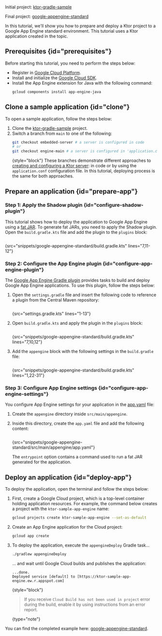 [//]: # (title: Google App Engine)

<microformat>
<p>
<control>Initial project</control>: <a href="https://github.com/ktorio/ktor-gradle-sample/">ktor-gradle-sample</a>
</p>
<p>
<control>Final project</control>: <a href="https://github.com/ktorio/ktor-documentation/tree/main/codeSnippets/snippets/google-appengine-standard">google-appengine-standard</a>
</p>
</microformat>

In this tutorial, we'll show you how to prepare and deploy a Ktor project to a Google App Engine standard environment. This tutorial uses a Ktor application created in the [](Gradle.xml) topic.



## Prerequisites {id="prerequisites"}
Before starting this tutorial, you need to perform the steps below:
* Register in [Google Cloud Platform](https://console.cloud.google.com/).
* Install and initialize the [Google Cloud SDK](https://cloud.google.com/sdk/docs/install).
* Install the App Engine extension for Java with the following command:
   ```Bash
   gcloud components install app-engine-java
   ```

## Clone a sample application {id="clone"}
To open a sample application, follow the steps below:
1. Clone the [ktor-gradle-sample](https://github.com/ktorio/ktor-gradle-sample) project.
2. Switch a branch from `main` to one of the following:
   ```Bash
   git checkout embedded-server # a server is configured in code
   # or
   git checkout engine-main # a server is configured in 'application.conf'
   ```
   {style="block"}
   These branches demonstrate different approaches to [creating and configuring a Ktor server](create_server.xml): in code or by using the `application.conf` configuration file. In this tutorial, deploying process is the same for both approaches.

## Prepare an application {id="prepare-app"}
### Step 1: Apply the Shadow plugin {id="configure-shadow-plugin"}
This tutorial shows how to deploy the application to Google App Engine using a [fat JAR](fatjar.md). To generate fat JARs, you need to apply the Shadow plugin. Open the `build.gradle.kts` file and add the plugin to the `plugins` block:
```kotlin
```
{src="snippets/google-appengine-standard/build.gradle.kts" lines="7,11-12"}


### Step 2: Configure the App Engine plugin {id="configure-app-engine-plugin"}
The [Google App Engine Gradle plugin](https://github.com/GoogleCloudPlatform/app-gradle-plugin) provides tasks to build and deploy Google App Engine applications. To use this plugin, follow the steps below:

1. Open the `settings.gradle` file and insert the following code to reference a plugin from the Central Maven repository:
   ```groovy
   ```
   {src="settings.gradle.kts" lines="1-13"}

2. Open `build.gradle.kts` and apply the plugin in the `plugins` block:
   ```kotlin
   ```
   {src="snippets/google-appengine-standard/build.gradle.kts" lines="7,10,12"}

3. Add the `appengine` block with the following settings in the `build.gradle` file:
   ```kotlin
   ```
   {src="snippets/google-appengine-standard/build.gradle.kts" lines="1,22-31"}


### Step 3: Configure App Engine settings {id="configure-app-engine-settings"}
You configure App Engine settings for your application in the [app.yaml](https://cloud.google.com/appengine/docs/standard/python/config/appref) file:
1. Create the `appengine` directory inside `src/main/appengine`.
2. Inside this directory, create the `app.yaml` file and add the following content:
   ```yaml
   ```
   {src="snippets/google-appengine-standard/src/main/appengine/app.yaml"}
   
   The `entrypoint` option contains a command used to run a fat JAR generated for the application.


## Deploy an application {id="deploy-app"}

To deploy the application, open the terminal and follow the steps below:

1. First, create a Google Cloud project, which is a top-level container holding application resources. For example, the command below creates a project with the `ktor-sample-app-engine` name:
   ```Bash
   gcloud projects create ktor-sample-app-engine --set-as-default
   ```
   
2. Create an App Engine application for the Cloud project:
   ```Bash
   gcloud app create
   ```

3. To deploy the application, execute the `appengineDeploy` Gradle task...
   ```Bash
   ./gradlew appengineDeploy
   ```
   ... and wait until Google Cloud builds and publishes the application:
   ```
   ...done.
   Deployed service [default] to [https://ktor-sample-app-engine.ew.r.appspot.com]
   ```
   {style="block"}
   > If you receive `Cloud Build has not been used in project` error during the build, enable it by using instructions from an error report.
   >
   {type="note"}

You can find the completed example here: [google-appengine-standard](https://github.com/ktorio/ktor-documentation/tree/main/codeSnippets/snippets/google-appengine-standard).

